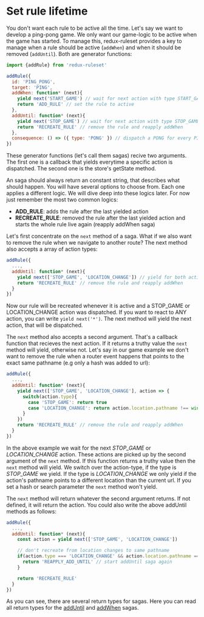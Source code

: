 # Set rule lifetime

You don't want each rule to be active all the time. Let's say we want to develop a ping-pong game. We only want our game-logic to be active when the game has started. To manage this, redux-ruleset provides a key to manage when a rule should be active (`addWhen`) and when it should be removed (`addUntil`). Both are generator functions:


```javascript
import {addRule} from 'redux-ruleset'

addRule({
  id: 'PING_PONG',
  target: 'PING',
  addWhen: function* (next){
    yield next('START_GAME') // wait for next action with type START_GAME
    return 'ADD_RULE' // set the rule to active
  },
  addUntil: function* (next){
    yield next('STOP_GAME') // wait for next action with type STOP_GAME
    return 'RECREATE_RULE' // remove the rule and reapply addWhen
  },
  consequence: () => ({ type: 'PONG' }) // dispatch a PONG for every PING
})
```

These generator functions (let's call them sagas) recive two arguments. The first one is a callback that yields everytime a specific action is dispatched. The second one is the store's getState method. 

An saga should always return an constant string, that describes what should happen. You will have several options to choose from. Each one applies a different logic. We will dive deep into these logics later. For now just remember the most two common logics:

- **ADD_RULE**: adds the rule after the last yielded action
- **RECREATE_RULE**: removed the rule after the last yielded action and starts the whole rule live again (reapply addWhen saga)

Let's first concentrate on the `next` method of a saga. What if we also want to remove the rule when we navigate to another route? The next method also accepts a array of action types:

```javascript
addRule({
  ...,
  addUntil: function* (next){
    yield next(['STOP_GAME', 'LOCATION_CHANGE']) // yield for both actions
    return 'RECREATE_RULE' // remove the rule and reapply addWhen
  }
})
```

Now our rule will be recreated whenever it is active and a STOP_GAME or LOCATION_CHANGE action was dispatched. If you want to react to ANY action, you can write `yield next('*')`. The next method will yield the next action, that will be dispatched. 

The `next` method also accepts a second argument. That's a callback function that recieves the next action. If it returns a truthy value the `next` method will yield, otherwise not. Let's say in our game example we don't want to remove the rule when a router event happens that points to the exact same pathname (e.g only a hash was added to url):

```javascript
addRule({
  ...,
  addUntil: function* (next){
    yield next(['STOP_GAME', 'LOCATION_CHANGE'], action => {
      switch(action.type){
        case 'STOP_GAME': return true
        case 'LOCATION_CHANGE': return action.location.pathname !== window.location.pathname
      }
    })
    return 'RECREATE_RULE' // remove the rule and reapply addWhen
  }
})
```

In the above example we wait for the next *STOP_GAME* or *LOCATION_CHANGE* action. These actions are picked up by the second argument of the `next` method. If this function returns a truthy value then the `next` method will yield. We switch over the action-type, if the type is *STOP_GAME* we yield. If the type is *LOCATION_CHANGE* we only yield if the action's pathname points to a different location than the current url. If you set a hash or search parameter the `next` method won't yield.

The `next` method will return whatever the second argument returns. If not defined, it will return the action. You could also write the above addUntil methods as follows:

```javascript
addRule({
  ...,
  addUntil: function* (next){
    const action = yield next(['STOP_GAME', 'LOCATION_CHANGE'])

    // don't recreate from location changes to same pathname
    if(action.type === 'LOCATION_CHANGE' && action.location.pathname === window.location.pathname){
      return 'REAPPLY_ADD_UNTIL' // start addUntil saga again
    }

    return 'RECREATE_RULE'
  }
})
```

As you can see, there are several return types for sagas. Here you can read all return types for the [addUntil](../apiReference/saga_addUntil_return.md) and [addWhen](../apiReference/saga_addWhen_return.md) sagas.